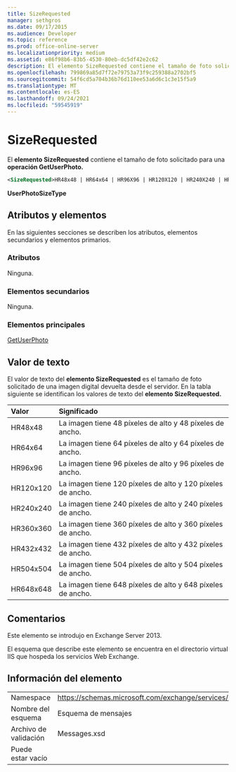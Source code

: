 ```yaml
---
title: SizeRequested
manager: sethgros
ms.date: 09/17/2015
ms.audience: Developer
ms.topic: reference
ms.prod: office-online-server
ms.localizationpriority: medium
ms.assetid: e86f98b6-83b5-4530-80eb-dc5df42e2c62
description: El elemento SizeRequested contiene el tamaño de foto solicitado para una operación GetUserPhoto.
ms.openlocfilehash: 799869a85d7f72e79753a73f9c259388a2702bf5
ms.sourcegitcommit: 54f6cd5a704b36b76d110ee53a6d6c1c3e15f5a9
ms.translationtype: MT
ms.contentlocale: es-ES
ms.lasthandoff: 09/24/2021
ms.locfileid: "59545919"
---
```

# <a name="sizerequested"></a>SizeRequested

El **elemento SizeRequested** contiene el tamaño de foto solicitado para una **operación GetUserPhoto.** 
  
```XML
<SizeRequested>HR48x48 | HR64x64 | HR96X96 | HR120X120 | HR240X240 | HR360X360 | HR432X432 | HR504X504 | HR648X648</SizeRequested>
```

 **UserPhotoSizeType**
## <a name="attributes-and-elements"></a>Atributos y elementos

En las siguientes secciones se describen los atributos, elementos secundarios y elementos primarios.
  
### <a name="attributes"></a>Atributos

Ninguna.
  
### <a name="child-elements"></a>Elementos secundarios

Ninguna.
  
### <a name="parent-elements"></a>Elementos principales

[GetUserPhoto](getuserphoto.md)
  
## <a name="text-value"></a>Valor de texto

El valor de texto del **elemento SizeRequested** es el tamaño de foto solicitado de una imagen digital devuelta desde el servidor. En la tabla siguiente se identifican los valores de texto del **elemento SizeRequested.** 
  
|**Valor**|**Significado**|
|:-----|:-----|
|HR48x48  <br/> |La imagen tiene 48 píxeles de alto y 48 píxeles de ancho.  <br/> |
|HR64x64  <br/> |La imagen tiene 64 píxeles de alto y 64 píxeles de ancho.  <br/> |
|HR96x96  <br/> |La imagen tiene 96 píxeles de alto y 96 píxeles de ancho.  <br/> |
|HR120x120  <br/> |La imagen tiene 120 píxeles de alto y 120 píxeles de ancho.  <br/> |
|HR240x240  <br/> |La imagen tiene 240 píxeles de alto y 240 píxeles de ancho.  <br/> |
|HR360x360  <br/> |La imagen tiene 360 píxeles de alto y 360 píxeles de ancho.  <br/> |
|HR432x432  <br/> |La imagen tiene 432 píxeles de alto y 432 píxeles de ancho.  <br/> |
|HR504x504  <br/> |La imagen tiene 504 píxeles de alto y 504 píxeles de ancho.  <br/> |
|HR648x648  <br/> |La imagen tiene 648 píxeles de alto y 648 píxeles de ancho.  <br/> |
   
## <a name="remarks"></a>Comentarios

Este elemento se introdujo en Exchange Server 2013.
  
El esquema que describe este elemento se encuentra en el directorio virtual IIS que hospeda los servicios Web Exchange.
  
## <a name="element-information"></a>Información del elemento

|||
|:-----|:-----|
|Namespace  <br/> |https://schemas.microsoft.com/exchange/services/2006/messages  <br/> |
|Nombre del esquema  <br/> |Esquema de mensajes  <br/> |
|Archivo de validación  <br/> |Messages.xsd  <br/> |
|Puede estar vacío  <br/> ||
   

